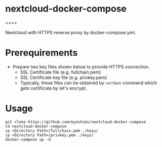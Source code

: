 # nextcloud-docker-compose

====

Nextcloud with HTTPS reverse proxy by docker-compose.yml.

# Prerequirements

* Prepare two key files shown below to provide HTTPS connection.
    * SSL Certificate file (e.g. fullchain.pem)
    * SSL Certificate key file (e.g. privkey.pem)
    * Typically, these files can be obtained by ```certbot``` command which gets certificate by let's encrypt.

# Usage

```
git clone https://github.com/myoshimi/nextcloud-docker-compose
cd nextcloud-docker-compose
cp <Directory Path>/fullchain.pem ./keys/
cp <Directory Path>/privkey.pem ./keys/
docker-compose up -d
```

